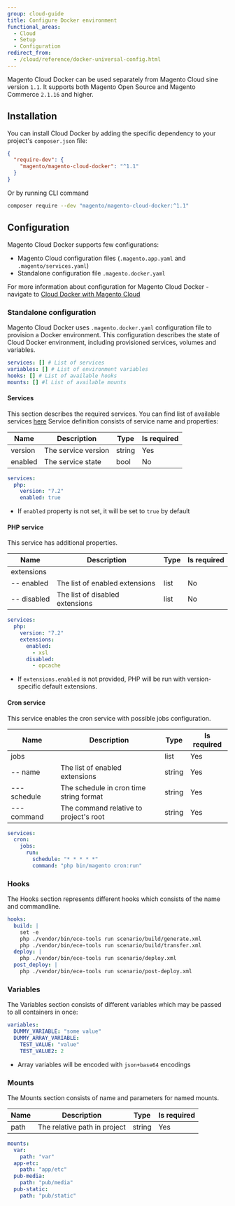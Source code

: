 ```yaml
---
group: cloud-guide
title: Configure Docker environment
functional_areas:
  - Cloud
  - Setup
  - Configuration
redirect_from:
  - /cloud/reference/docker-universal-config.html
---
```


Magento Cloud Docker can be used separately from Magento Cloud sine version `1.1`. It supports both Magento Open Source and Magento Commerce `2.1.16` and higher.

## Installation

You can install Cloud Docker by adding the specific dependency to your project's `composer.json` file:

```json
{
  "require-dev": {
    "magento/magento-cloud-docker": "^1.1"
  }
}
```

Or by running CLI command

```bash
composer require --dev "magento/magento-cloud-docker:^1.1"
```

## Configuration

Magento Cloud Docker supports few configurations:

- Magento Cloud configuration files (`.magento.app.yaml` and `.magento/services.yaml`)
- Standalone configuration file `.magento.docker.yaml`

For more information about configuration for Magento Cloud Docker - navigate to [Cloud Docker with Magento Cloud][docker-reference]

### Standalone configuration

Magento Cloud Docker uses `.magento.docker.yaml` configuration file to provision a Docker environment.
This configuration describes the state of Cloud Docker environment, including provisioned services, volumes and variables.

```yaml
services: [] # List of services
variables: [] # List of environment variables
hooks: [] # List of available hooks
mounts: [] #l List of available mounts
```

#### Services

This section describes the required services. You can find list of available services [here][services]
Service definition consists of service name and  properties:

| Name    | Description         | Type   | Is required |
| ------- | ------------------- | ------ | ----------  |
| version | The service version | string | Yes         |
| enabled | The service state   | bool   | No          |

```yaml
services:
  php:
    version: "7.2"
    enabled: true
```

- If `enabled` property is not set, it will be set to `true` by default

#### PHP service

This service has additional properties.

| Name        | Description                     | Type | Is required |
| ----------- | ------------------------------- | ---  | ----------- |
| extensions  |                                 |      |             |
| -- enabled  | The list of enabled extensions  | list | No          |
| -- disabled | The list of disabled extensions | list | No          |

```yaml
services:
  php:
    version: "7.2"
    extensions:
      enabled:
        - xsl
      disabled:
        - opcache
```

- If `extensions.enabled` is not provided, PHP will be run with version-specific default extensions.

#### Cron service

This service enables the cron service with possible jobs configuration.

| Name         | Description                             | Type   | Is required |
| ------------ | --------------------------------------- | ------ | ----------- |
| jobs         |                                         | list   | Yes         |
| -- name      | The list of enabled extensions          | string | Yes         |
| --- schedule | The schedule in cron time string format | string | Yes         |
| --- command  | The command relative to project's root  | string | Yes         |

```yaml
services:
  cron:
    jobs:
      run:
        schedule: "* * * * *"
        command: "php bin/magento cron:run"
```

### Hooks

The Hooks section represents different hooks which consists of the name and commandline.

```yaml
hooks:
  build: |
    set -e
    php ./vendor/bin/ece-tools run scenario/build/generate.xml
    php ./vendor/bin/ece-tools run scenario/build/transfer.xml
  deploy: |
    php ./vendor/bin/ece-tools run scenario/deploy.xml
  post_deploy: |
    php ./vendor/bin/ece-tools run scenario/post-deploy.xml
```

### Variables

The Variables  section consists of different variables which may be passed to all containers in once:

```yaml
variables:
  DUMMY_VARIABLE: "some value"
  DUMMY_ARRAY_VARIABLE:
    TEST_VALUE: "value"
    TEST_VALUE2: 2
```

- Array variables will be encoded with `json+base64` encodings

### Mounts

The Mounts section consists of name and parameters for named mounts.

| Name         | Description                   | Type    | Is required |
| ------------ | ----------------------------- | ------  | ----------- |
| path         | The relative path in project  | string  | Yes         |

```yaml
mounts:
  var:
    path: "var"
  app-etc:
    path: "app/etc"
  pub-media:
    path: "pub/media"
  pub-static:
    path: "pub/static"
```

[docker-reference]: {{site.baseurl}}/cloud/docker/docker-quick-reference.html
[services]: {{site.baseurl}}/cloud/docker/docker-containers.html
